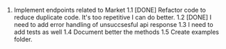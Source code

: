 1. Implement endpoints related to Market
    1.1 [DONE] Refactor code to reduce duplicate code. It's too repetitive I can do better.
    1.2 [DONE] I need to add error handling  of unsuccsesful api response
    1.3 I need to add tests as well
    1.4 Document better the methods
    1.5 Create examples folder.